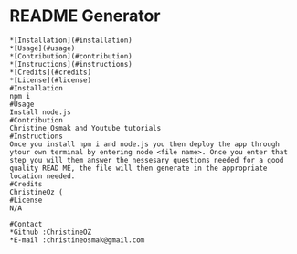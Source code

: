 # README Generator
    
    *[Installation](#installation)
    *[Usage](#usage)
    *[Contribution](#contribution)
    *[Instructions](#instructions)
    *[Credits](#credits)
    *[License](#license)
    #Installation
    npm i
    #Usage
    Install node.js 
    #Contribution
    Christine Osmak and Youtube tutorials
    #Instructions
    Once you install npm i and node.js you then deploy the app through ytour own terminal by entering node <file name>. Once you enter that step you will them answer the nessesary questions needed for a good quality READ ME, the file will then generate in the appropriate location needed. 
    #Credits
    ChristineOz (
    #License
    N/A

    #Contact
    *Github :ChristineOZ
    *E-mail :christineosmak@gmail.com